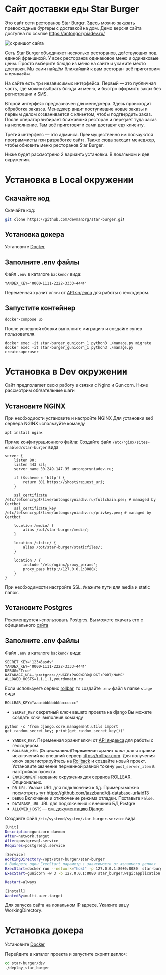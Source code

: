 # Сайт доставки еды Star Burger

Это сайт сети ресторанов Star Burger. Здесь можно заказать превосходные бургеры с доставкой на дом. Демо версия сайта доступна по ссылке https://antongoryniadev.ru/

![скриншот сайта](https://dvmn.org/filer/canonical/1594651635/686/)


Сеть Star Burger объединяет несколько ресторанов, действующих под единой франшизой. У всех ресторанов одинаковое меню и одинаковые цены. Просто выберите блюдо из меню на сайте и укажите место доставки. Мы сами найдём ближайший к вам ресторан, всё приготовим и привезём.

На сайте есть три независимых интерфейса. Первый — это публичная часть, где можно выбрать блюда из меню, и быстро оформить заказ без регистрации и SMS.

Второй интерфейс предназначен для менеджера. Здесь происходит обработка заказов. Менеджер видит поступившие новые заказы и первым делом созванивается с клиентом, чтобы подтвердить заказ. После оператор выбирает ближайший ресторан и передаёт туда заказ на исполнение. Там всё приготовят и сами доставят еду клиенту.

Третий интерфейс — это админка. Преимущественно им пользуются программисты при разработке сайта. Также сюда заходит менеджер, чтобы обновить меню ресторанов Star Burger.

Ниже будет рассмотрено 2 варианта установки. В локальном и дев окружении.
# Установка в Local окружении

## Скачайте код
Скачайте код:
```sh
git clone https://github.com/devmanorg/star-burger.git
```

## Установка докера
Установите [Docker](https://docs.docker.com/engine/install/ubuntu/)

## Заполните .env файлы
Файл `.env` в каталоге `backend/` вида:
```commandline
YANDEX_KEY='0000-1111-2222-3333-4444'
```
Переменная хранит ключ от [API яндекса](https://developer.tech.yandex.ru/) для работы с геокодером.

## Запустите контейнер
```commandline
docker-compose up
```
После успешной сборки выполните миграцию и создайте супер пользователя.
```commandline
docker exec -it star-burger_gunicorn_1 python3 ./manage.py migrate
docker exec -it star-burger_gunicorn_1 python3 ./manage.py createsuperuser
```

# Установка в Dev окружении
Сайт предполагает свою работу в связки с Nginx и Gunicorn. Ниже рассмотрим обязательные шаги
## Установите NGINX
При необходиости установите и настройте NGINX
Для установки веб сервера NGINX  используйте команду
```commandline
apt install nginx
```
Приме конфигурационного файла:
Создайте файл `/etc/nginx/sites-enabled/star-burger` вида
```commandline
server {
    listen 80;
    listen 443 ssl;
    server_name 80.249.147.35 antongoryniadev.ru;

    if ($scheme = 'http') {
        return 301 https://$host$request_uri;
    }

    ssl_certificate /etc/letsencrypt/live/antongoryniadev.ru/fullchain.pem; # managed by Certbot
    ssl_certificate_key /etc/letsencrypt/live/antongoryniadev.ru/privkey.pem; # managed by Certbot

    location /media/ {
        alias /opt/star-burger/media/;
    }

    location /static/ {
        alias /opt/star-burger/staticfiles/;
    }

    location / {
        include '/etc/nginx/proxy_params';
        proxy_pass http://127.0.0.1:8080/;
    }
}
```
При необходимости настройте SSL. Укажите пути для media и static папок.

## Установите Postgres
Рекомендуется использовать Postgres. Вы можете скачать его с официального [сайта](https://www.postgresql.org/download/)


## Заполните .env файлы
Файл `.env` в каталоге `backend/` вида:
```commandline
SECRET_KEY='12345asdv'
YANDEX_KEY='0000-1111-2222-3333-4444'
DEBUG='True'
DATABASE_URL='postgres://USER:PASSWORD@HOST:PORT/NAME'
ALLOWED_HOSTS=1.1.1.1,yourdomain.ru
```

Если используете сервис [rollbar](rollbar.com), то создайте `.env` файл в папке `stage` вида
```
ROLLBAR_KEY="aaaabbbbbbbbbcccccc"
```

- `SECRET_KEY` секретный ключ вашего проекта на django
Вы можете создать ключ выполнив команду
```commandline
python -c 'from django.core.management.utils import get_random_secret_key; print(get_random_secret_key())'
```
- `YANDEX_KEY`. Переменная хранит ключ от [API яндекса](https://developer.tech.yandex.ru/) для работы с геокодером.
- `ROLLBAR_KEY`. (Опционально)Переменная хранит ключ для отправки исключений на внешний сервер https://rollbar.com. Для получения ключ зарегистрируйтесь на [Rollback](https://rollbar.com) и создайте новый проект. Установите значение перменной равной токену `post_server_item` в настройках проекта.
- `ENVIRONMENT` название окружения для сервиса ROLLBAR. Опционально.
- `DB_URL`. Указав URL для подключения к бд. Примеры можно посмотреть тут https://github.com/jazzband/dj-database-url#id13
- `DEBUG` Включение и отключение режима отладки. Поставьте `False`.
- `DATABASE_URL` URL для подключения к внешней БД Postgre
- `ALLOWED_HOSTS` — [см. документацию Django](https://docs.djangoproject.com/en/3.1/ref/settings/#allowed-hosts)

Cоздайте файл `/etc/systemd/system/star-burger.service` вида
```sh
[Unit]
Description=gunicorn daemon
After=network.target
After=postgresql.service
Requires=postgresql.service

[Service]
WorkingDirectory=/opt/star-burger/star-burger
# Выберете один ExecStart параметр в зависимости от желаямого деплоя
ExecStart=docker run --network="host" -p 127.0.0.1:8080:8080  star-burger_gunicorn:v1.0  # Если используется Docker
ExecStart=gunicorn -w 3 -b 127.0.0.1:8080 star_burger.wsgi:application # Если запускается напрямую на хосте

Restart=always

[Install]
WantedBy=multi-user.target
```
Для запуска сайта на локальном IP адресе.
Укажите вашу WorkingDirectory.


# Установка докера
Установите [Docker](https://docs.docker.com/engine/install/ubuntu/)

Перейдите в каталог проекта и запустите скрипт деплоя:
```sh
cd star-burger/dev
./deploy_star_burger
```


